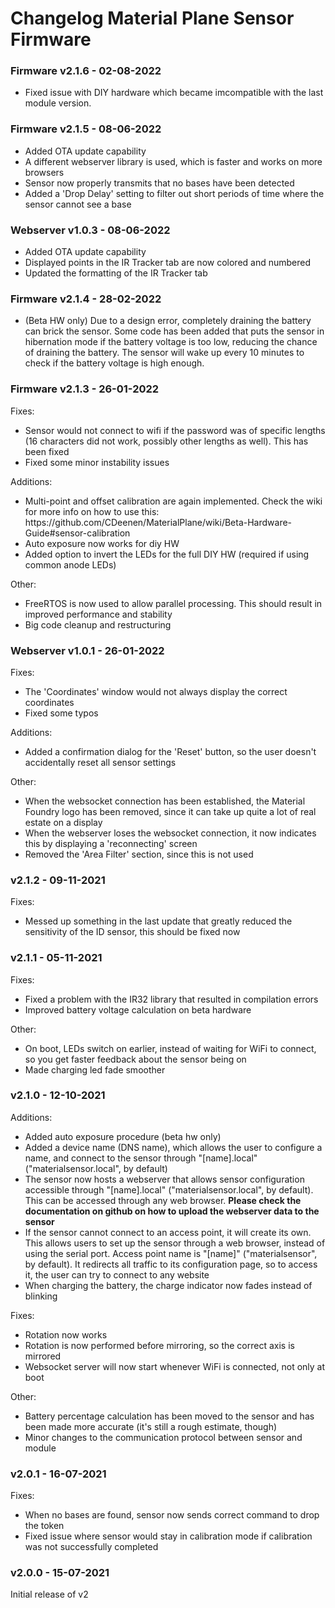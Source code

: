 # Changelog Material Plane Sensor Firmware

### Firmware v2.1.6 - 02-08-2022
<ul>
    <li>Fixed issue with DIY hardware which became imcompatible with the last module version.</li>
</ul>

### Firmware v2.1.5 - 08-06-2022
<ul>
    <li>Added OTA update capability</li>
    <li>A different webserver library is used, which is faster and works on more browsers</li>
    <li>Sensor now properly transmits that no bases have been detected</li>
    <li>Added a 'Drop Delay' setting to filter out short periods of time where the sensor cannot see a base</li>
</ul>

### Webserver v1.0.3 - 08-06-2022
<ul>
    <li>Added OTA update capability</li>
    <li>Displayed points in the IR Tracker tab are now colored and numbered</li>
    <li>Updated the formatting of the IR Tracker tab</li>
</ul>

### Firmware v2.1.4 - 28-02-2022
<ul>
    <li>(Beta HW only) Due to a design error, completely draining the battery can brick the sensor. Some code has been added that puts the sensor in hibernation mode if the battery voltage is too low, reducing the chance of draining the battery. The sensor will wake up every 10 minutes to check if the battery voltage is high enough.</li>
</ul>

### Firmware v2.1.3 - 26-01-2022
Fixes:
<ul>
    <li>Sensor would not connect to wifi if the password was of specific lengths (16 characters did not work, possibly other lengths as well). This has been fixed</li>
    <li>Fixed some minor instability issues</li>
</ul>

Additions:
<ul>
    <li>Multi-point and offset calibration are again implemented. Check the wiki for more info on how to use this: https://github.com/CDeenen/MaterialPlane/wiki/Beta-Hardware-Guide#sensor-calibration</li>
    <li>Auto exposure now works for diy HW</li>
    <li>Added option to invert the LEDs for the full DIY HW (required if using common anode LEDs)</li>
</ul>

Other:
<ul>
    <li>FreeRTOS is now used to allow parallel processing. This should result in improved performance and stability</li>
    <li>Big code cleanup and restructuring</li>
</ul>

### Webserver v1.0.1 - 26-01-2022
Fixes:
<ul>
    <li>The 'Coordinates' window would not always display the correct coordinates</li>
    <li>Fixed some typos</li>
</ul>

Additions:
<ul>
    <li>Added a confirmation dialog for the 'Reset' button, so the user doesn't accidentally reset all sensor settings</li>
</ul>

Other:
<ul>
    <li>When the websocket connection has been established, the Material Foundry logo has been removed, since it can take up quite a lot of real estate on a display</li>
    <li>When the webserver loses the websocket connection, it now indicates this by displaying a 'reconnecting' screen</li>
    <li>Removed the 'Area Filter' section, since this is not used</li>
</ul>

### v2.1.2 - 09-11-2021
Fixes:
<ul>
    <li>Messed up something in the last update that greatly reduced the sensitivity of the ID sensor, this should be fixed now</li>
</ul>

### v2.1.1 - 05-11-2021
Fixes:
<ul>
    <li>Fixed a problem with the IR32 library that resulted in compilation errors</li>
    <li>Improved battery voltage calculation on beta hardware</li>
</ul>

Other:
<ul>
    <li>On boot, LEDs switch on earlier, instead of waiting for WiFi to connect, so you get faster feedback about the sensor being on</li>
    <li>Made charging led fade smoother</li>
</ul>

### v2.1.0 - 12-10-2021
Additions:
<ul>
    <li>Added auto exposure procedure (beta hw only)</li>
    <li>Added a device name (DNS name), which allows the user to configure a name, and connect to the sensor through "[name].local" ("materialsensor.local", by default)</li>
    <li>The sensor now hosts a webserver that allows sensor configuration accessible through "[name].local" ("materialsensor.local", by default). This can be accessed through any web browser. <b>Please check the documentation on github on how to upload the webserver data to the sensor</b></li>
    <li>If the sensor cannot connect to an access point, it will create its own. This allows users to set up the sensor through a web browser, instead of using the serial port. Access point name is "[name]" ("materialsensor", by default). It redirects all traffic to its configuration page, so to access it, the user can try to connect to any website</li>
    <li>When charging the battery, the charge indicator now fades instead of blinking</li>
</ul>

Fixes:
<ul>
    <li>Rotation now works</li>
    <li>Rotation is now performed before mirroring, so the correct axis is mirrored</li>
    <li>Websocket server will now start whenever WiFi is connected, not only at boot</li>
</ul>

Other:
<ul>
    <li>Battery percentage calculation has been moved to the sensor and has been made more accurate (it's still a rough estimate, though)</li>
    <li>Minor changes to the communication protocol between sensor and module</li>
</ul>

### v2.0.1 - 16-07-2021
Fixes:
<ul>
    <li>When no bases are found, sensor now sends correct command to drop the token</li>
    <li>Fixed issue where sensor would stay in calibration mode if calibration was not successfully completed</li>
</ul>

### v2.0.0 - 15-07-2021
Initial release of v2